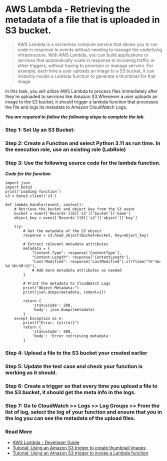 # AWS Lambda - Retrieving the metadata of a file that is uploaded in S3 bucket.

> AWS Lambda is a serverless compute service that allows you to run code in response to events without needing to manage the underlying infrastructure. With AWS Lambda, you can build applications or services that automatically scale in response to incoming traffic or other triggers, without having to provision or manage servers. For example, each time a user uploads an image to a S3 bucket, it can instantly invoke a Lambda function to generate a thumbnail for that image.

In this task, you will utilize AWS Lambda to process files immediately after they're uploaded to services like Amazon S3.Whenever a user uploads an image to the S3 bucket, it should trigger a lambda function that processes the file and logs its metadata to Amazon CloudWatch Logs.

***You are required to follow the following steps to complete the lab***. 

### Step 1: Set Up an S3 Bucket:


### Step 2:  Create a Function and select Python 3.11 as run time. In the execution role, use an existing role (LabRole)



### Step 3: Use the following source code for the lambda function. 

***Code for the function***
```
import json
import boto3
print('Loading function')
s3 = boto3.client('s3')

def lambda_handler(event, context):
    # Retrieve the bucket and object key from the S3 event
    bucket = event['Records'][0]['s3']['bucket']['name']
    object_key = event['Records'][0]['s3']['object']['key']

    try:
        # Get the metadata of the S3 object
        response = s3.head_object(Bucket=bucket, Key=object_key)

        # Extract relevant metadata attributes
        metadata = {
            "Content-Type": response['ContentType'],
            "Content-Length": response['ContentLength'],
            "Last-Modified": response['LastModified'].strftime("%Y-%m-%d %H:%M:%S"),
            # Add more metadata attributes as needed
        }

        # Print the metadata to CloudWatch Logs
        print("Object Metadata:")
        print(json.dumps(metadata, indent=2))

        return {
            'statusCode': 200,
            'body': json.dumps(metadata)
        }
    except Exception as e:
        print(f"Error: {str(e)}")
        return {
            'statusCode': 500,
            'body': 'Error retrieving metadata'
        }

```

### Step 4: Upload a file to the S3 bucket your created earlier


### Step 5: Update the test case and check your function is working as it should. 



### Step 6: Create a trigger so that every time you upload a file to the S3 bucket, it should get the meta info in the logs. 



### Step 7: Go to CloudWatch >> Logs >> Log Groups >> From the list of log, select the log of your function and ensure that you in the log you can see the metadata of the upload files. 

### Read More
- [AWS Lambda - Developer Guide](https://docs.aws.amazon.com/lambda/latest/dg/welcome.html)
- [Tutorial: Using an Amazon S3 trigger to create thumbnail images](https://docs.aws.amazon.com/lambda/latest/dg/with-s3-example.html)
- [Tutorial: Using an Amazon S3 trigger to invoke a Lambda function](https://docs.aws.amazon.com/lambda/latest/dg/with-s3-tutorial.html)